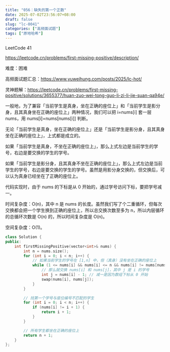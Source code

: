 ```yaml
---
title: "056：缺失的第一个正数"
date: 2025-07-02T23:56:07+08:00
draft: false
slug: "lc-0041"
categories: ["高频面试题"]
tags: ["原地哈希"]
---
```


LeetCode 41

https://leetcode.cn/problems/first-missing-positive/description/

难度：困难

高频面试题汇总：https://www.yuweihung.com/posts/2025/lc-hot/

灵神题解：https://leetcode.cn/problems/first-missing-positive/solutions/3655377/huan-zuo-wei-tong-guo-li-zi-li-jie-suan-qa94e/

一般地，为了兼容「当前学生是真身，坐在正确的座位上」和「当前学生是影分身，且其真身坐在正确的座位上」两种情况，我们可以把 i=nums[i] 套一层 nums，用 nums[i]=nums[nums[i]] 判断。

无论「当前学生是真身，坐在正确的座位上」还是「当前学生是影分身，且其真身坐在正确的座位上」，上式都是成立的。

如果「当前学生是真身，不坐在正确的座位上」，那么上式左边是当前学生的学号，右边是要交换的学生的学号。

如果「当前学生是影分身，且其真身不坐在正确的座位上」，那么上式左边是当前学生的学号，右边是要交换的学生的学号。虽然是用影分身交换的，但交换后，可以认为真身已经坐在了正确的座位上。

代码实现时，由于 nums 的下标是从 0 开始的，通过学号访问下标，要把学号减一。

时间复杂度：O(n)，其中 n 是 nums 的长度。虽然我们写了个二重循环，但每次交换都会把一个学生换到正确的座位上，所以总交换次数至多为 n，所以内层循环的总循环次数是 O(n) 的，所以时间复杂度是 O(n)。

空间复杂度：O(1)。

<!--more-->

```cpp
class Solution {
public:
    int firstMissingPositive(vector<int>& nums) {
        int n = nums.size();
        for (int i = 0; i < n; i++) {
            // 如果当前学生的学号在 [1,n] 中，但（真身）没有坐在正确的座位上
            while (1 <= nums[i] && nums[i] <= n && nums[i] != nums[nums[i] - 1]) {
                // 那么就交换 nums[i] 和 nums[j]，其中 j 是 i 的学号
                int j = nums[i] - 1; // 减一是因为数组下标从 0 开始
                swap(nums[i], nums[j]);
            }
        }

        // 找第一个学号与座位编号不匹配的学生
        for (int i = 0; i < n; i++) {
            if (nums[i] != i + 1) {
                return i + 1;
            }
        }

        // 所有学生都坐在正确的座位上
        return n + 1;
    }
};
```
